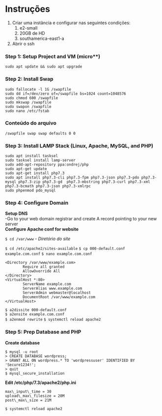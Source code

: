 # Instruções

 1. Criar uma instância e configurar nas seguintes condições:
	 1. e2-small
	 2. 20GB de HD
	 3. southamerica-east1-a
 2. Abrir o ssh

### Step 1: Setup Project and VM (micro**)
`sudo apt update && sudo apt upgrade`

### Step 2: Install Swap

```
sudo fallocate -l 1G /swapfile  
sudo dd if=/dev/zero of=/swapfile bs=1024 count=1048576  
sudo chmod 600 /swapfile  
sudo mkswap /swapfile  
sudo swapon /swapfile  
sudo nano /etc/fstab  

```
### Conteúdo do arquivo
`/swapfile swap swap defaults 0 0`

### Step 3: Install LAMP Stack (Linux, Apache, MySQL, and PHP)

```
sudo apt install tasksel
sudo tasksel install lamp-server
sudo add-apt-repository ppa:ondrej/php  
sudo apt-get update
sudo apt-get install php7.3
sudo apt install php7.3-cli php7.3-fpm php7.3-json php7.3-pdo php7.3-mysql php7.3-zip php7.3-gd  php7.3-mbstring php7.3-curl php7.3-xml php7.3-bcmath php7.3-json php7.3-xmlrpc
sudo phpenmod pdo_mysql
```

### Step 4: Configure Domain

**Setup DNS**  
-Go to your web domain registrar and create A record pointing to your new server  
**Configure Apache conf for website**

`$ cd /var/www` *- Diretório do site*

`$ cd /etc/apache2/sites-available`
`$ cp 000-default.conf example.com.conf`
`$ nano example.com.conf`
```
<Directory /var/www/example.com>  
        Require all granted
		AllowOverride All
</Directory>  
<VirtualHost *:80>  
        ServerName example.com 
        ServerAlias www.example.com 
        ServerAdmin webmaster@localhost  
        DocumentRoot /var/www/example.com  
</VirtualHost>

```

`$ a2dissite 000-default.conf`  
`$ a2ensite example.com.conf`  
`$ a2enmod rewrite`
`$ systemctl reload apache2`

### Step 5: Prep Database and PHP

**Create database**

```
$ mysql -u root  
> CREATE DATABASE wordpress;  
> GRANT ALL ON wordpress.* TO 'wordpressuser' IDENTIFIED BY 'Secure1234!';  
> quit  
$ mysql_secure_installation

```

**Edit /etc/php/7.3/apache2/php.ini**

```
max\_input\_time = 30  
upload\_max\_filesize = 20M  
post\_max\_size = 21M
```
`$ systemctl reload apache2`
